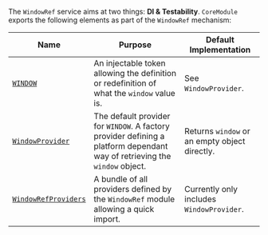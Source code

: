 The `WindowRef` service aims at two things: **DI & Testability**.
`CoreModule` exports the following elements as part of the `WindowRef` mechanism:

| Name | Purpose | Default Implementation |
| ---  | ---     | ---                    |
| [`WINDOW`](/docs/zen/miscellaneous/variables.html#WINDOW) | An injectable token allowing the definition or redefinition of what the `window` value is. | See `WindowProvider`.
| [`WindowProvider`](/docs/zen/miscellaneous/variables.html#WindowProvider) | The default provider for `WINDOW`. A factory provider defining a platform dependant way of retrieving the `window` object. | Returns `window` or an empty object directly. |
| [`WindowRefProviders`](/docs/zen/miscellaneous/variables.html#WindowRefProviders) | A bundle of all providers defined by the `WindowRef` module allowing a quick import. | Currently only includes `WindowProvider`. |
